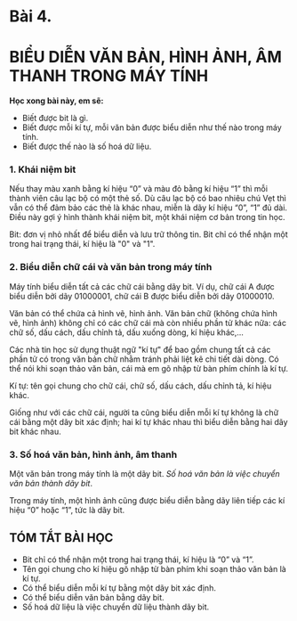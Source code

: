 # Bài 4.
# BIỂU DIỄN VĂN BẢN, HÌNH ẢNH, ÂM THANH TRONG MÁY TÍNH

**Học xong bài này, em sẽ:**

* Biết được bit là gì.
* Biết được mỗi kí tự, mỗi văn bản được biểu diễn như thế nào trong máy tính.
* Biết được thế nào là số hoá dữ liệu.

### 1. Khái niệm bit

Nếu thay màu xanh bằng kí hiệu “0” và màu đỏ bằng kí hiệu “1” thì mỗi thành viên câu lạc bộ có một thẻ số. Dù câu lạc bộ có bao nhiêu chú Vẹt thì vẫn có thể đảm bảo các thẻ là khác nhau, miễn là dãy kí hiệu “0”, “1” đủ dài. Điều này gợi ý hình thành khái niệm bit, một khái niệm cơ bản trong tin học.

Bit: đơn vị nhỏ nhất để biểu diễn và lưu trữ thông tin. Bit chỉ có thể nhận một trong hai trạng thái, kí hiệu là "0" và "1".

### 2. Biểu diễn chữ cái và văn bản trong máy tính

Máy tính biểu diễn tất cả các chữ cái bằng dãy bit. Ví dụ, chữ cái A được biểu diễn bởi dãy 01000001, chữ cái B được biểu diễn bởi dãy 01000010.

Văn bản có thể chứa cả hình vẽ, hình ảnh. Văn bản chữ (không chứa hình vẽ, hình ảnh) không chỉ có các chữ cái mà còn nhiều phần tử khác nữa: các chữ số, dấu cách, dấu chỉnh tả, dấu xuống dòng, kí hiệu khác,...

Các nhà tin học sử dụng thuật ngữ "kí tự" để bao gồm chung tất cả các phần tử có trong văn bản chữ nhằm tránh phải liệt kê chi tiết dài dòng. Có thể nói khi soạn thảo văn bản, cái mà em gõ nhập từ bàn phím chính là kí tự.

Kí tự: tên gọi chung cho chữ cái, chữ số, dấu cách, dấu chỉnh tả, kí hiệu khác.

Giống như với các chữ cái, người ta cũng biểu diễn mỗi kí tự không là chữ cái bằng một dãy bit xác định; hai kí tự khác nhau thì biểu diễn bằng hai dãy bit khác nhau.

### 3. Số hoá văn bản, hình ảnh, âm thanh

Một văn bản trong máy tính là một dãy bit. *Số hoá văn bản là việc chuyển văn bản thành dãy bit*.

Trong máy tính, một hình ảnh cũng được biểu diễn bằng dãy liên tiếp các kí hiệu “0” hoặc “1”, tức là dãy bit.

## TÓM TẮT BÀI HỌC

* Bit chỉ có thể nhận một trong hai trạng thái, kí hiệu là “0” và “1”.
* Tên gọi chung cho kí hiệu gõ nhập từ bàn phím khi soạn thảo văn bản là kí tự.
* Có thể biểu diễn mỗi kí tự bằng một dãy bit xác định.
* Có thể biểu diễn văn bản bằng dãy bit.
* Số hoá dữ liệu là việc chuyển dữ liệu thành dãy bit.
